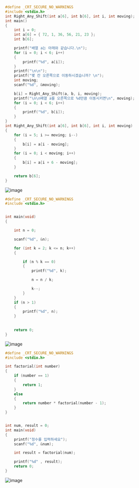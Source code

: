 ```c
#define _CRT_SECURE_NO_WARNINGS
#include <stdio.h>
int Right_Any_Shift(int a[6], int b[6], int i, int moving);
int main()
{
	int i = 0;
	int a[6] = { 72, 1, 36, 56, 21, 23 };
	int b[6];

	printf("배열 a는 아래와 같습니다.\n");
	for (i = 0; i < 6; i++)
	{
		printf("%d", a[i]);
	}
	printf("\n\n");
	printf("몇 칸 오른쪽으로 이동하시겠습니까? \n");
	int moving;
	scanf("%d", &moving);

	b[i] = Right_Any_Shift(a, b, i, moving);
	printf("\n\n배열 a를 오른쪽으로 %d만큼 이동시키면\n", moving);
	for (i = 0; i < 6; i++)
	{
		printf("%d", b[i]);
	}
}
int Right_Any_Shift(int a[6], int b[6], int i, int moving) 
{
	for (i = 5; i >= moving; i--) 
	{
		b[i] = a[i - moving];
	}
	for (i = 0; i < moving; i++) 
	{
		b[i] = a[i + 6 - moving];
	}

	return b[6];
}
```
![image](https://user-images.githubusercontent.com/81094980/124640623-a18b0480-dec8-11eb-8cc5-13371ae71d2d.png)

```c
#define _CRT_SECURE_NO_WARNINGS
#include <stdio.h>


int main(void)
{

    int n = 0;

    scanf("%d", &n);

    for (int k = 2; k <= n; k++)
    {

        if (n % k == 0)
        {
            printf("%d", k);

            n = n / k;

            k--;
        }
    }
    if (n > 1)
    {
        printf("%d", n); 
    }
        
  
    return 0;
}
```
![image](https://user-images.githubusercontent.com/81094980/124290170-18a15f80-db8e-11eb-8ebc-3eb5a49bd203.png)

```c
#define _CRT_SECURE_NO_WARNINGS
#include <stdio.h>

int factorial(int number)
{
	if (number == 1)
	{
		return 1;
	}
	else
	{
		return number * factorial(number - 1);
	}
}


int num, result = 0;
int main(void)
{
	printf("정수를 입력하세요");
	scanf("%d", &num);

	int result = factorial(num);

	printf("%d" , result);
	return 0;
}
```
![image](https://user-images.githubusercontent.com/81094980/124310213-d2a4c580-dba6-11eb-8994-7d2f3fe58905.png)

